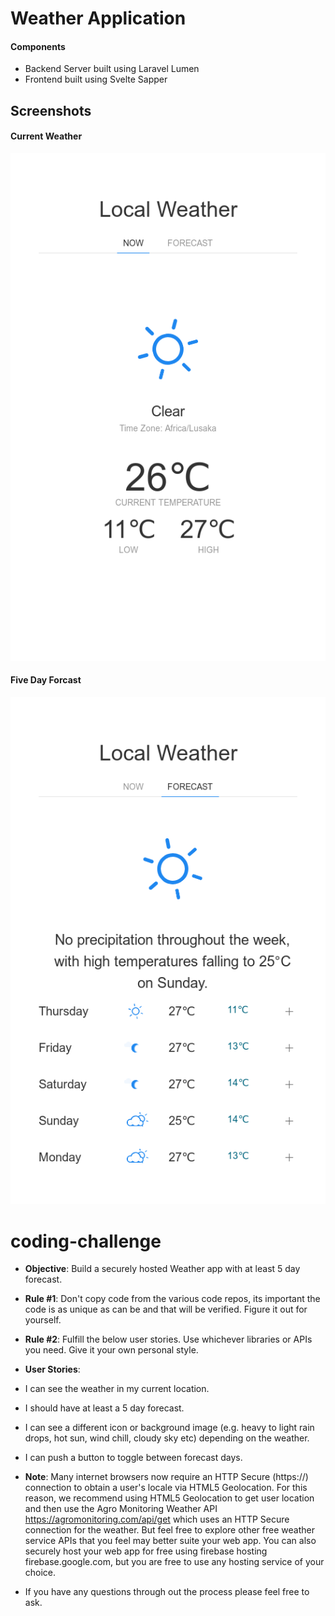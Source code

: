 # Weather Application

#### Components
 - Backend Server built using Laravel Lumen
 - Frontend built using Svelte Sapper

## Screenshots

#### Current Weather
![Current Weather](Screenshot_1.png)
#### Five Day Forcast
![Five Day Forecast](Screenshot_2.png)



# coding-challenge

* **Objective**: Build a securely hosted Weather app with at least 5 day forecast.


* **Rule #1**: Don't copy code from the various code repos, its important the code is as unique as can be and that will be verified. Figure it out for yourself.


* **Rule #2**: Fulfill the below user stories. Use whichever libraries or APIs you need. Give it your own personal style.

* **User Stories**:
 * I can see the weather in my current location.
 * I should have at least a 5 day forecast.
 * I can see a different icon or background image (e.g. heavy to light rain drops, hot sun, wind chill, cloudy sky etc) depending on the weather.
 * I can push a button to toggle between forecast days.

* **Note**: Many internet browsers now require an HTTP Secure (https://) connection to obtain a user's locale via HTML5 Geolocation. For this reason, we recommend using HTML5 Geolocation to get user location and then use the Agro Monitoring Weather API https://agromonitoring.com/api/get which uses an HTTP Secure connection for the weather. But feel free to explore other free weather service APIs that you feel may better suite your web app. You can also securely host your web app for free using firebase hosting firebase.google.com, but you are free to use any hosting service of your choice.

* If you have any questions through out the process please feel free to ask.
